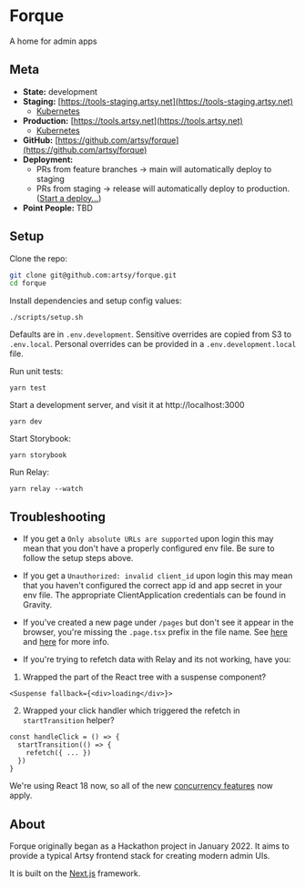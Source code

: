 # Forque

A home for admin apps

## Meta

- **State:** development
- **Staging:** [https://tools-staging.artsy.net](https://tools-staging.artsy.net)
  - [Kubernetes](https://kubernetes.stg.artsy.systems/#/search?q=forque&namespace=default)
- **Production:** [https://tools.artsy.net](https://tools.artsy.net)
  - [Kubernetes](https://kubernetes.prd.artsy.systems/#/search?q=forque&namespace=default)
- **GitHub:** [https://github.com/artsy/forque](https://github.com/artsy/forque)
- **Deployment:**
  - PRs from feature branches → main will automatically deploy to staging
  - PRs from staging → release will automatically deploy to production. ([Start a deploy...](https://github.com/artsy/forque/compare/release...staging?expand=1))
- **Point People:** TBD

## Setup

Clone the repo:

```sh
git clone git@github.com:artsy/forque.git
cd forque
```

Install dependencies and setup config values:

```
./scripts/setup.sh
```

Defaults are in `.env.development`. Sensitive overrides are copied from S3 to `.env.local`. Personal overrides can be provided in a `.env.development.local` file.

Run unit tests:

```
yarn test
```

Start a development server, and visit it at http://localhost:3000

```
yarn dev
```

Start Storybook:

```
yarn storybook
```

Run Relay:

```
yarn relay --watch
```

## Troubleshooting

- If you get a `Only absolute URLs are supported` upon login this may mean that you don't have a properly configured env file. Be sure to follow the setup steps above.

- If you get a `Unauthorized: invalid client_id` upon login this may mean that you haven't configured the correct app id and app secret in your env file. The appropriate ClientApplication credentials can be found in Gravity.

- If you've created a new page under `/pages` but don't see it appear in the browser, you're missing the `.page.tsx` prefix in the file name. See [here](https://nextjs.org/docs/api-reference/next.config.js/custom-page-extensions#including-non-page-files-in-the-pages-directory) and [here](https://github.com/artsy/forque/blob/6117beeeb96ea081eeb78a2a5c6d8f0a8c4ed6fd/next.config.js#L12) for more info.

- If you're trying to refetch data with Relay and its not working, have you:

1. Wrapped the part of the React tree with a suspense component?

```tsx
<Suspense fallback={<div>loading</div>}>
```

2. Wrapped your click handler which triggered the refetch in `startTransition` helper?

```tsx
const handleClick = () => {
  startTransition(() => {
    refetch({ ... })
  })
}
```

We're using React 18 now, so all of the new [concurrency features](https://17.reactjs.org/docs/concurrent-mode-patterns.html) now apply.

## About

Forque originally began as a Hackathon project in January 2022. It aims to
provide a typical Artsy frontend stack for creating modern admin UIs.

It is built on the [Next.js](https://nextjs.org) framework.
